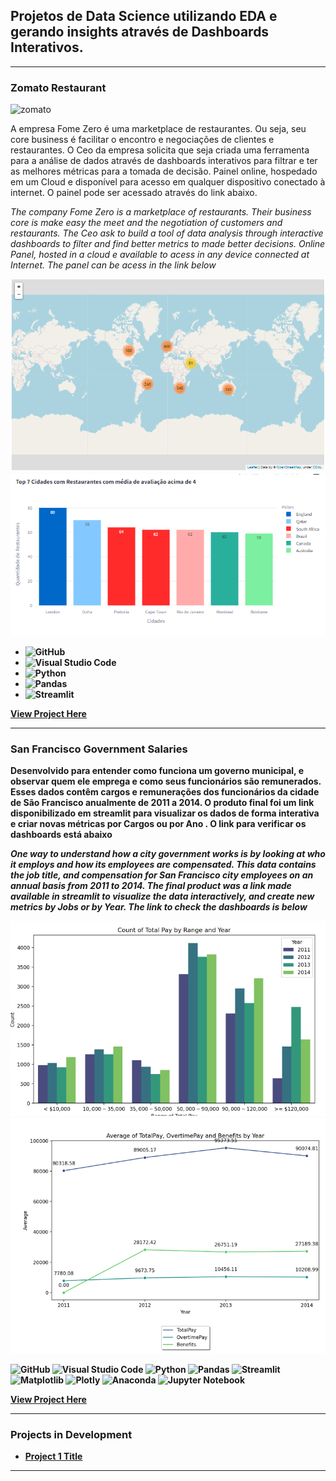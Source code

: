 ## Projetos de Data Science utilizando EDA e gerando insights através de Dashboards Interativos.

---

### Zomato Restaurant
![zomato](https://img.shields.io/badge/Zomato-E23744?style=for-the-badge&logo=zomato&logoColor=white)

A empresa Fome Zero é uma marketplace de restaurantes. Ou seja, seu core business é facilitar o encontro e negociações de clientes e restaurantes. 
O Ceo da empresa solicita que seja criada uma ferramenta para a análise de dados através de dashboards interativos para filtrar e ter as melhores
métricas para a tomada de decisão. Painel online, hospedado em um Cloud e disponível para acesso em qualquer dispositivo conectado à internet. 
O painel pode ser acessado através do link abaixo. 

*The company Fome Zero is a marketplace of restaurants. Their business core is make easy the meet and the negotiation of customers and restaurants. 
The Ceo ask to build a tool of data analysis through interactive dashboards to filter and find better metrics to made better decisions. Online Panel, hosted in a cloud e available
to acess in any device connected at Internet.
The panel can be acess in the link below*

<img src="images/zomato1.jpeg?raw=true"/>
<b><b>
<img src="images/zomato2.jpeg?raw=true"/>

- ![GitHub](https://img.shields.io/badge/GitHub-181717?style=for-the-badge&logo=github&logoColor=white)
- ![Visual Studio Code](https://img.shields.io/badge/Visual%20Studio%20Code-007ACC?style=for-the-badge&logo=visual-studio-code&logoColor=white)
- ![Python](https://img.shields.io/badge/Python-3776AB?style=for-the-badge&logo=python&logoColor=white)
- ![Pandas](https://img.shields.io/badge/Pandas-150458?style=for-the-badge&logo=pandas&logoColor=white)
- ![Streamlit](https://img.shields.io/badge/Streamlit-FF4B4B?style=for-the-badge&logo=streamlit&logoColor=white)


[View Project Here](https://tomnachbar-zomato.streamlit.app/)
  
---


### San Francisco Government Salaries
Desenvolvido para entender como funciona um governo municipal, e observar quem ele emprega e como seus funcionários são remunerados. Esses dados contêm cargos e remunerações dos funcionários da cidade de São Francisco anualmente de 2011 a 2014. O produto final foi um link disponibilizado em streamlit para visualizar os dados de forma interativa e criar novas métricas por Cargos ou por Ano .
O link para verificar os dashboards está abaixo

*One way to understand how a city government works is by looking at who it employs and how its employees are compensated. This data contains the job title, and compensation for San Francisco city employees on an annual basis from 2011 to 2014. The final product was a link made available in streamlit to visualize the data interactively, and create new metrics by Jobs or by Year.
The link to check the dashboards is below*

<img src="images/san1.jpeg?raw=true"/>
<b><b>
<img src="images/san2.jpeg?raw=true"/>

![GitHub](https://img.shields.io/badge/GitHub-181717?style=for-the-badge&logo=github&logoColor=white)
![Visual Studio Code](https://img.shields.io/badge/Visual%20Studio%20Code-007ACC?style=for-the-badge&logo=visual-studio-code&logoColor=white)
![Python](https://img.shields.io/badge/Python-3776AB?style=for-the-badge&logo=python&logoColor=white)
![Pandas](https://img.shields.io/badge/Pandas-150458?style=for-the-badge&logo=pandas&logoColor=white)
![Streamlit](https://img.shields.io/badge/Streamlit-FF4B4B?style=for-the-badge&logo=streamlit&logoColor=white)
![Matplotlib](https://img.shields.io/badge/Matplotlib-%23ffffff.svg?style=for-the-badge&logo=Matplotlib&logoColor=black)
![Plotly](https://img.shields.io/badge/Plotly-%233F4F75.svg?style=for-the-badge&logo=plotly&logoColor=white)
![Anaconda](https://img.shields.io/badge/Anaconda-%2344A833.svg?style=for-the-badge&logo=anaconda&logoColor=white)
![Jupyter Notebook](https://img.shields.io/badge/jupyter-%23FA0F00.svg?style=for-the-badge&logo=jupyter&logoColor=white)

[View Project Here](https://sanfrancisco-salaries.streamlit.app/)


---

### Projects in Development 

- [Project 1 Title](http://example.com/)


---




